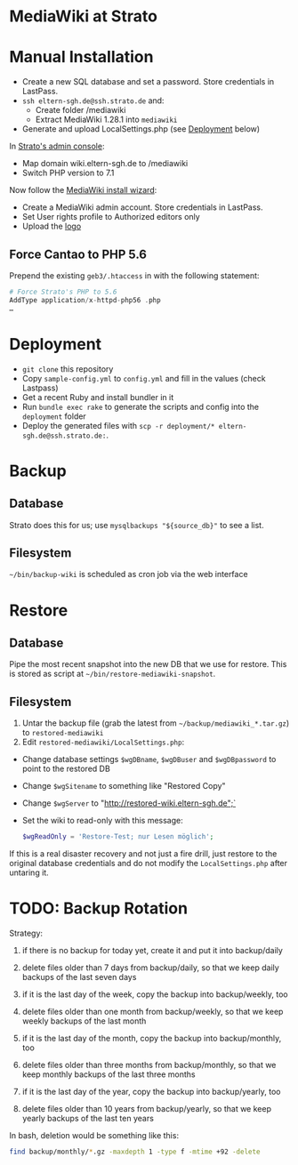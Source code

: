 # MediaWiki at Strato

# Manual Installation

* Create a new SQL database and set a password. Store credentials in LastPass.
* `ssh eltern-sgh.de@ssh.strato.de` and:
  - Create folder /mediawiki
  - Extract MediaWiki 1.28.1 into `mediawiki`
* Generate and upload LocalSettings.php (see [Deployment](#deployment) below)

In [Strato's admin console](https://strato.de/apps/CustomerService):

* Map domain wiki.eltern-sgh.de to /mediawiki
* Switch PHP version to 7.1

Now follow the [MediaWiki install wizard](http://wiki.eltern-sgh.de):

* Create a MediaWiki admin account. Store credentials in LastPass.
* Set User rights profile to Authorized editors only
* Upload the [logo](assets/assets/schickhardt.jpg)

## Force Cantao to PHP 5.6

Prepend the existing `geb3/.htaccess` in  with the following statement:

```php
# Force Strato's PHP to 5.6
AddType application/x-httpd-php56 .php
…
```

# Deployment

* `git clone` this repository
* Copy `sample-config.yml` to `config.yml` and fill in the values (check Lastpass)
* Get a recent Ruby and install bundler in it
* Run `bundle exec rake` to generate the scripts and config into the `deployment` folder
* Deploy the generated files with `scp -r deployment/* eltern-sgh.de@ssh.strato.de:`.

# Backup

## Database

Strato does this for us; use `mysqlbackups "${source_db}"` to see a list.

## Filesystem

`~/bin/backup-wiki` is scheduled as cron job via the web interface

# Restore

## Database

Pipe the most recent snapshot into the new DB that we use for restore. This is stored as script at `~/bin/restore-mediawiki-snapshot`.

## Filesystem

1. Untar the backup file (grab the latest from `~/backup/mediawiki_*.tar.gz`) to `restored-mediawiki`
1. Edit `restored-mediawiki/LocalSettings.php`:
  * Change database settings `$wgDBname`, `$wgDBuser` and `$wgDBpassword` to point to the restored DB
  * Change `$wgSitename` to something like "Restored Copy"
  * Change `$wgServer` to "http://restored-wiki.eltern-sgh.de";`
  * Set the wiki to read-only with this message:

    ```php
    $wgReadOnly = 'Restore-Test; nur Lesen möglich';
    ```

If this is a real disaster recovery and not just a fire drill, just restore to the original database credentials and do not modify the `LocalSettings.php` after untaring it.

# TODO: Backup Rotation

Strategy:

1. if there is no backup for today yet, create it and put it into backup/daily
1. delete files older than 7 days from backup/daily, so that we keep daily backups of the last seven days

1. if it is the last day of the week, copy the backup into backup/weekly, too
1. delete files older than one month from backup/weekly, so that we keep weekly backups of the last month

1. if it is the last day of the month, copy the backup into backup/monthly, too
1. delete files older than three months from backup/monthly, so that we keep monthly backups of the last three months

1. if it is the last day of the year, copy the backup into backup/yearly, too
1. delete files older than 10 years from backup/yearly, so that we keep yearly backups of the last ten years

In bash, deletion would be something like this:

```bash
find backup/monthly/*.gz -maxdepth 1 -type f -mtime +92 -delete
```

